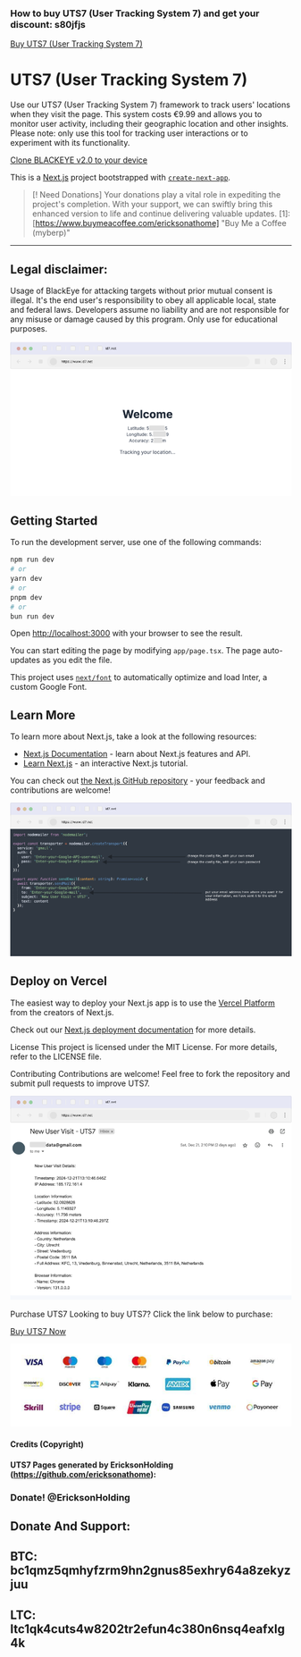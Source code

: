 ### How to buy UTS7 (User Tracking System 7) and get your discount: s80jfjs

[Buy UTS7 (User Tracking System 7)](https://bpighold.gumroad.com/l/UTS7/s80jfjs)


# UTS7 (User Tracking System 7)
Use our UTS7 (User Tracking System 7) framework to track users' locations when they visit the page. This system costs €9.99 and allows you to monitor user activity, including their geographic location and other insights. Please note: only use this tool for tracking user interactions or to experiment with its functionality.

[Clone BLACKEYE v2.0 to your device ](https://github.com/EricksonAtHome/blackeye)


This is a [Next.js](https://nextjs.org/) project bootstrapped with [`create-next-app`](https://github.com/vercel/next.js/tree/canary/packages/create-next-app).

> [! Need Donations]
> Your donations play a vital role in expediting the project's completion. With your support, we can swiftly bring this enhanced version to life and continue delivering valuable updates. [1]: [https://www.buymeacoffee.com/ericksonathome] "Buy Me a Coffee (myberp)"

-----------------------------------------------------------------------------------------------------------------------------

## Legal disclaimer:
Usage of BlackEye for attacking targets without prior mutual consent is illegal. It's the end user's responsibility to obey all applicable local, state and federal laws. Developers assume no liability and are not responsible for any misuse or damage caused by this program. Only use for educational purposes.

![img/43645643676.png](https://raw.githubusercontent.com/EricksonAtHome/UTS7/refs/heads/main/img/43645643676.png "43645643676")

## Getting Started

To run the development server, use one of the following commands:

```bash
npm run dev
# or
yarn dev
# or
pnpm dev
# or
bun run dev
```

Open [http://localhost:3000](http://localhost:3000) with your browser to see the result.

You can start editing the page by modifying `app/page.tsx`. The page auto-updates as you edit the file.

This project uses [`next/font`](https://nextjs.org/docs/basic-features/font-optimization) to automatically optimize and load Inter, a custom Google Font.

## Learn More

To learn more about Next.js, take a look at the following resources:

- [Next.js Documentation](https://nextjs.org/docs) - learn about Next.js features and API.
- [Learn Next.js](https://nextjs.org/learn) - an interactive Next.js tutorial.

You can check out [the Next.js GitHub repository](https://github.com/vercel/next.js/) - your feedback and contributions are welcome!

![img/75734646.png](https://raw.githubusercontent.com/EricksonAtHome/UTS7/refs/heads/main/img/75734646.png "75734646")

## Deploy on Vercel

The easiest way to deploy your Next.js app is to use the [Vercel Platform](https://vercel.com/new?utm_medium=default-template&filter=next.js&utm_source=create-next-app&utm_campaign=create-next-app-readme) from the creators of Next.js.

Check out our [Next.js deployment documentation](https://nextjs.org/docs/deployment) for more details.



License
This project is licensed under the MIT License. For more details, refer to the LICENSE file.

Contributing
Contributions are welcome! Feel free to fork the repository and submit pull requests to improve UTS7.

![img/5w35q532445.png](https://raw.githubusercontent.com/EricksonAtHome/UTS7/refs/heads/main/img/5w35q532445.png "5w35q532445")

Purchase UTS7
Looking to buy UTS7? Click the link below to purchase:

[Buy UTS7 Now](https://bpighold.gumroad.com/l/UTS7)

![img/4567654874](https://raw.githubusercontent.com/EricksonAtHome/UTS7/refs/heads/main/img/popular-online-payment-methods-logo-with-white-background-transparent-with-logotype-gateway-icon-set-for-website-free-vector.jpg "4567654874")


#### Credits (Copyright)
#### UTS7 Pages generated by EricksonHolding (https://github.com/ericksonathome):

### Donate! @EricksonHolding
Donate And Support:
-----------------------------------------------------------------------------------------------------------------------------
BTC: bc1qmz5qmhyfzrm9hn2gnus85exhry64a8zekyzjuu
-----------------------------------------------------------------------------------------------------------------------------
LTC: ltc1qk4cuts4w8202tr2efun4c380n6nsq4eafxlg4k
-----------------------------------------------------------------------------------------------------------------------------


